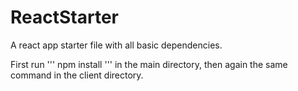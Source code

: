 # ReactStarter
A react app starter file with all basic dependencies.

First run ''' npm install ''' in the main directory, then again the same command in the client directory.
